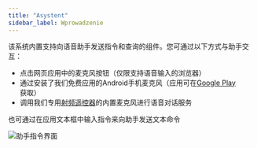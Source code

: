 ```yaml
---
title: "Asystent"
sidebar_label: Wprowadzenie
---
```


该系统内置支持向语音助手发送指令和查询的组件。您可通过以下方式与助手交互：

- 点击网页应用中的麦克风按钮（仅限支持语音输入的浏览器）
- 通过安装了我们免费应用的Android手机麦克风（应用可在[Google Play](https://play.google.com/store/apps/details?id=pl.sviete.dom)获取）
- 调用我们专用[射频遥控器](/docs/ais_remote_index)的内置麦克风进行语音对话服务

也可通过在应用文本框中输入指令来向助手发送文本命令

![助手指令界面](/img/en/frontend/frontend-assistant.png)